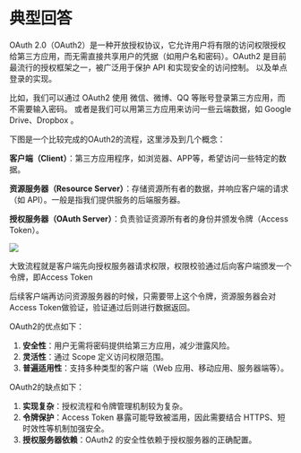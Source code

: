 # 典型回答
OAuth 2.0（OAuth2）是一种开放授权协议，它允许用户将有限的访问权限授权给第三方应用，而无需直接共享用户的凭据（如用户名和密码）。OAuth2 是目前最流行的授权框架之一，被广泛用于保护 API 和实现安全的访问控制。 以及单点登录的实现。



比如，我们可以通过 OAuth2 使用 微信、微博、QQ 等账号登录第三方应用，而不需要输入密码。  或者是我们可以用第三方应用来访问一些云端数据，如 Google Drive、Dropbox 。



下图是一个比较完成的OAuth2的流程，这里涉及到几个概念：



**客户端（Client）**：第三方应用程序，如浏览器、APP等，希望访问一些特定的数据。



**资源服务器（Resource Server）**：存储资源所有者的数据，并响应客户端的请求（如 API）。一般是指我们提供服务的后端服务器。



**授权服务器（OAuth Server）**：负责验证资源所有者的身份并颁发令牌（Access Token）。



![](https://cdn.nlark.com/yuque/0/2024/png/5378072/1731728914063-a6295a6d-d462-4035-a654-5ae1fc081f0e.png)



大致流程就是客户端先向授权服务器请求权限，权限校验通过后向客户端颁发一个令牌，即Access Token



后续客户端再访问资源服务器的时候，只需要带上这个令牌，资源服务器会对Access Token做验证，验证通过后则进行数据返回。



OAuth2的优点如下：

1. **安全性**：用户无需将密码提供给第三方应用，减少泄露风险。
2. **灵活性**：通过 Scope 定义访问权限范围。
3. **普遍适用性**：支持多种类型的客户端（Web 应用、移动应用、服务器端等）。



OAuth2的缺点如下：

1. **实现复杂**：授权流程和令牌管理机制较为复杂。
2. **令牌保护**：Access Token 暴露可能导致被滥用，因此需要结合 HTTPS、短时效性等机制加强安全。
3. **授权服务器依赖**：OAuth2 的安全性依赖于授权服务器的正确配置。

